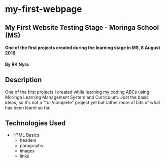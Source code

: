 # my-first-webpage
## My First Website Testing Stage - Moringa School (MS)
#### One of the first projects created during the learning stage in MS, 8 August 2019
#### By **RK Nyra**
## Description
One of the first projects I created while learning my coding ABCs using Moringa Learning Management System and Curriculum. 
Just the basic ideas, so it's not a "full/complete" project yet but rather more of bits of what has been learnt so far.
## Technologies Used
* HTML Basics
  * headers
  * paragraphs
  * images
  * links
